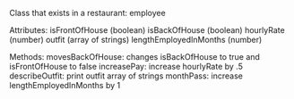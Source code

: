 Class that exists in a restaurant: employee

Attributes:
isFrontOfHouse (boolean)
isBackOfHouse (boolean)
hourlyRate (number)
outfit (array of strings)
lengthEmployedInMonths (number)

Methods:
movesBackOfHouse: changes isBackOfHouse to true and isFrontOfHouse to false
increasePay: increase hourlyRate by .5
describeOutfit: print outfit array of strings
monthPass: increase lengthEmployedInMonths by 1
